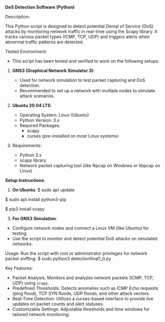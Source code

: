 **DoS Detection Software (Python)**

Description:

This Python script is designed to detect potential Denial of Service (DoS) attacks 
by monitoring network traffic in real-time using the Scapy library. It tracks various 
packet types (ICMP, TCP, UDP) and triggers alerts when abnormal traffic patterns are detected.
    
Tested Environment:

- This script has been tested and verified to work on the following setups:
1. **GNS3 (Graphical Network Simulator 3)**:
   - Used for network simulation to test packet capturing and DoS detection.
   - Recommended to set up a network with multiple nodes to simulate attack scenarios.
        
2. **Ubuntu 20.04 LTS**:
   - Operating System: Linux (Ubuntu)
   - Python Version: 3.x
   - Required Packages:
     * scapy
     * curses (pre-installed on most Linux systems)
3. Requirements:
   - Python 3.x
   - scapy library
   - Network packet capturing tool (like Npcap on Windows or libpcap on Linux)

**Setup Instructions**:
1. **On Ubuntu**:
$ sudo apt update

$ sudo apt install python3-pip

$ pip3 install scapy

3. **For GNS3 Simulation**:
- Configure network nodes and connect a Linux VM (like Ubuntu) for testing.
- Use the script to monitor and detect potential DoS attacks on simulated networks.
        
Usage:
    Run the script with root or administrator privileges for network packet sniffing:
        $ sudo python3 detectionfinal1_0.py
        
Key Features:
- Packet Analysis: Monitors and analyzes network packets (ICMP, TCP, UDP) using `scapy`.
- Predefined Thresholds: Detects anomalies such as ICMP Echo requests (ping flood), TCP SYN floods, UDP floods, and other attack vectors.
- Real-Time Detection: Utilizes a curses-based interface to provide live updates on packet counts and alert statuses.
- Customizable Settings: Adjustable thresholds and time windows for tailored network monitoring.
